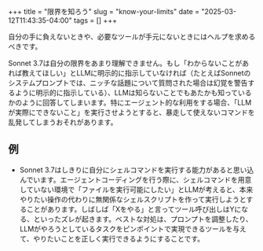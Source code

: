 
+++
title = "限界を知ろう"
slug = "know-your-limits"
date = "2025-03-12T11:43:35-04:00"
tags = []
+++

自分の手に負えないときや、必要なツールが手元にないときにはヘルプを求めるべきです。

Sonnet 3.7は自分の限界をあまり理解できません。もし「わからないことがあれば教えてほしい」とLLMに明示的に指示していなければ（たとえばSonnetのシステムプロンプトでは、ニッチな話題について質問された場合は幻覚を警告するように明示的に指示している）、LLMは知らないことでもあたかも知っているかのように回答してしまいます。特にエージェント的な利用をする場合、「LLMが実際にできないこと」を実行させようとすると、暴走して使えないコマンドを乱発してしまうおそれがあります。

## 例

- Sonnet 3.7はしきりに自分にシェルコマンドを実行する能力があると思い込んでいます。エージェントコーディングを行う際に、シェルコマンドを用意していない環境で「ファイルを実行可能にしたい」とLLMが考えると、本来やりたい操作の代わりに無関係なシェルスクリプトを作って実行しようとすることがあります。しばしば「Xをやる」と言ってツール呼び出しはYになる、といったズレが起きます。ベストな対処は、プロンプトを調整したり、LLMがやろうとしているタスクをピンポイントで実現できるツールを与えて、やりたいことを正しく実行できるようにすることです。


